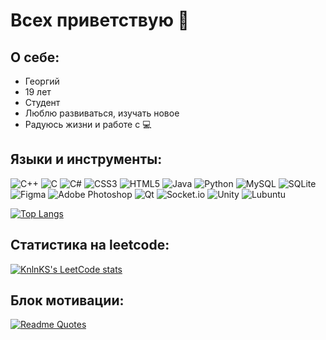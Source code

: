 # Всех приветствую 👋

## О себе:
- Георгий
- 19 лет
- Студент
- Люблю развиваться, изучать новое
- Радуюсь жизни и работе с 💻

## Языки и инструменты:
![C++](https://img.shields.io/badge/-C++-090909?style=for-the-badge&logo=C%2b%2b&logoColor=6296CC)
![C](https://img.shields.io/badge/c-%2300599C.svg?style=for-the-badge&logo=c&logoColor=white)
![C#](https://img.shields.io/badge/c%23-%23239120.svg?style=for-the-badge&logo=c-sharp&logoColor=white)
![CSS3](https://img.shields.io/badge/css3-%231572B6.svg?style=for-the-badge&logo=css3&logoColor=white)
![HTML5](https://img.shields.io/badge/html5-%23E34F26.svg?style=for-the-badge&logo=html5&logoColor=white)
![Java](https://img.shields.io/badge/java-%23ED8B00.svg?style=for-the-badge&logo=openjdk&logoColor=white)
![Python](https://img.shields.io/badge/python-3670A0?style=for-the-badge&logo=python&logoColor=ffdd54)
![MySQL](https://img.shields.io/badge/mysql-%2300f.svg?style=for-the-badge&logo=mysql&logoColor=white)
![SQLite](https://img.shields.io/badge/sqlite-%2307405e.svg?style=for-the-badge&logo=sqlite&logoColor=white)
![Figma](https://img.shields.io/badge/figma-%23F24E1E.svg?style=for-the-badge&logo=figma&logoColor=white)
![Adobe Photoshop](https://img.shields.io/badge/adobe%20photoshop-%2331A8FF.svg?style=for-the-badge&logo=adobe%20photoshop&logoColor=white)
![Qt](https://img.shields.io/badge/Qt-%23217346.svg?style=for-the-badge&logo=Qt&logoColor=white)
![Socket.io](https://img.shields.io/badge/Socket.io-black?style=for-the-badge&logo=socket.io&badgeColor=010101)
![Unity](https://img.shields.io/badge/unity-%23000000.svg?style=for-the-badge&logo=unity&logoColor=white)
![Lubuntu](https://img.shields.io/badge/-Lubuntu-%230065C2?style=for-the-badge&logo=lubuntu&logoColor=white)

[![Top Langs](https://github-readme-stats.vercel.app/api/top-langs/?username=Gooooosha&layout=compact)](https://github.com/anuraghazra/github-readme-stats)

## Статистика на leetcode:
[![KnlnKS's LeetCode stats](https://leetcode-stats-six.vercel.app/api?username=lyhtyrageorgiu&theme=dark)](https://github.com/KnlnKS/leetcode-stats)

## Блок мотивации:
[![Readme Quotes](https://quotes-github-readme.vercel.app/api?type=horizontal&theme=dark)](https://github.com/piyushsuthar/github-readme-quotes)
